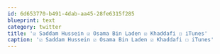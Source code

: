 ```yaml
---
id: 6d653770-b491-4dab-aa45-28fe6315f285
blueprint: text
category: twitter
title: '☑ Saddam Hussein ☑ Osama Bin Laden ☑ Khaddafi ☐ iTunes'
caption: '☑ Saddam Hussein ☑ Osama Bin Laden ☑ Khaddafi ☐ iTunes'
---
```

